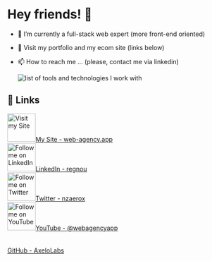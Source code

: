 # Hey friends! 👋

- 🌱 I’m currently a full-stack web expert (more front-end oriented)
- 💞️ Visit my portfolio and my ecom site (links below)
- 📫 How to reach me ... (please, contact me via linkedin)

  ![list of tools and technologies I work with](https://skillicons.dev/icons?perline=9&i=ts,svelte,html,sass,css,js,nodejs,vscode,vite,git,md,svg,postgres,mongodb,graphql,github,figma,heroku,cloudflare")

## 🔗 Links

<a href="https://www.web-agency.app" title="Visit my Site">
  <img
    width="64"
    alt="Visit my Site"
    src="https://github.com/nzaero/cosmos3-unix-dev-conf/blob/main/__DOC__/1-img/icon/WebAgency.png"
  />My Site - web-agency.app</a>
&nbsp;
<br/>

<a href="https://www.linkedin.com/in/regnou" title="Follow me on LinkedIn">
  <img
    width="64"
    alt="Follow me on LinkedIn"
    src="https://github.com/nzaero/cosmos3-unix-dev-conf/blob/main/__DOC__/1-img/icon/LinkedIn.png"
  />LinkedIn - regnou</a>
&nbsp;
<br/>

<a href="https://twitter.com/nzaerox" title="Follow me on Twitter">
  <img
    width="64"
    alt="Follow me on Twitter"
    src="https://github.com/nzaero/cosmos3-unix-dev-conf/blob/main/__DOC__/1-img/icon/Twitter.png"
  />Twitter - nzaerox</a>
&nbsp;
<br/>

<a href="https://www.youtube.com/@webagencyapp" title="Follow me on You Tube">
  <img
    width="64"
    alt="Follow me on YouTube"
    src="https://github.com/nzaero/cosmos3-unix-dev-conf/blob/main/__DOC__/1-img/icon/Youtube.png"
  />YouTube - @webagencyapp</a>
&nbsp;
<br/>
<br/>
<br/>

<a href="https://github.com/AxeloLabs" title="">
GitHub - AxeloLabs</a>
&nbsp;
<br/>

<!---
nzaero/nzaero is a ✨ special ✨ repository because its `README.md` (this file) appears on your GitHub profile.
You can click the Preview link to take a look at your changes.
--->
